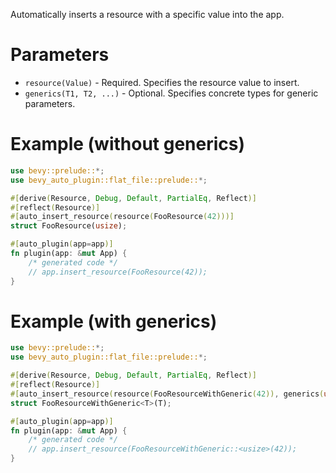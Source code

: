 Automatically inserts a resource with a specific value into the app.

# Parameters
- `resource(Value)` - Required. Specifies the resource value to insert.
- `generics(T1, T2, ...)` - Optional. Specifies concrete types for generic parameters.

# Example (without generics)
```rust
use bevy::prelude::*;
use bevy_auto_plugin::flat_file::prelude::*;

#[derive(Resource, Debug, Default, PartialEq, Reflect)]
#[reflect(Resource)]
#[auto_insert_resource(resource(FooResource(42)))]
struct FooResource(usize);

#[auto_plugin(app=app)]
fn plugin(app: &mut App) {
    /* generated code */
    // app.insert_resource(FooResource(42));
}
```

# Example (with generics)
```rust
use bevy::prelude::*;
use bevy_auto_plugin::flat_file::prelude::*;

#[derive(Resource, Debug, Default, PartialEq, Reflect)]
#[reflect(Resource)]
#[auto_insert_resource(resource(FooResourceWithGeneric(42)), generics(usize))]
struct FooResourceWithGeneric<T>(T);

#[auto_plugin(app=app)]
fn plugin(app: &mut App) {
    /* generated code */
    // app.insert_resource(FooResourceWithGeneric::<usize>(42));
}
```